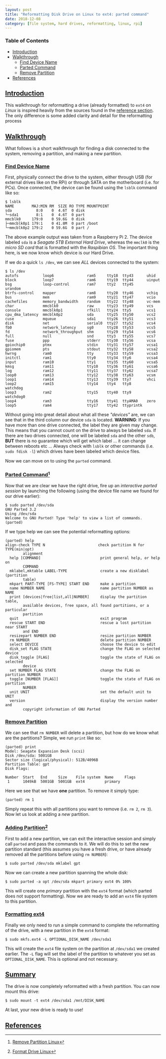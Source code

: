 ```yaml
---
layout: post
title: "Reformatting Disk Drive on Linux to ext4: parted command"
date: 2018-12-08
category: [file system, hard drives, reformatting, linux, rpi]
---
```

### <a name="toc"></a> Table of Contents
* [Introduction](#intro)
* [Walkthrough](#walkthru)
  * [Find Device Name](#device)
  * [Parted Command](#parted)
  * [Remove Partition](#delpart)
* [References](#references)

## <a name="intro"></a> [Introduction](#toc)
This walkthrough for reformatting a drive (already formatted) to `ext4` on
*Linux* is inspired heavily from the sources found in the
[reference section](#references). The only difference is some added clarity
and detail for the reformatting process

## <a name="walkthru"></a> [Walkthrough](#toc)
What follows is a short walkthrough for finding a disk connected to the system,
removing a partition, and making a new partition.

### <a name="device"></a> [Find Device Name](#toc)
First, physically connect the drive to the system, either through USB (for
external drives like on the RPi) or through SATA on the motherboard (i.e. for
PCs). Once connected, the device can be found using the `lsblk` command like so:
```
$ lsblk
NAME        MAJ:MIN RM  SIZE RO TYPE MOUNTPOINT
sda           8:0    0  4.6T  0 disk
└─sda1        8:1    0  4.6T  0 part
mmcblk0     179:0    0 59.6G  0 disk
├─mmcblk0p1 179:1    0 41.8M  0 part /boot
└─mmcblk0p2 179:2    0 59.6G  0 part /
```

The above example output was taken from a Raspberry Pi 2. The device labeled
`sda` is a *Seagate 5TB External Hard Drive*, whereas the `mmclk0` is the *micro
SD card* that is formatted with the *Raspibian OS*. The important thing here, is
we now know which device is our Hard Drive.

If we do a quick `ls /dev`, we can see *ALL* devices connected to the system:
```
$ ls /dev
autofs           loop6               ram5     tty18  tty43      uhid
block            loop7               ram6     tty19  tty44      uinput
bsg              loop-control        ram7     tty2   tty45      urandom
btrfs-control    mapper              ram8     tty20  tty46      vchiq
bus              mem                 ram9     tty21  tty47      vcio
cachefiles       memory_bandwidth    random   tty22  tty48      vc-mem
char             mmcblk0             raw      tty23  tty49      vcs
console          mmcblk0p1           rfkill   tty24  tty5       vcs1
cpu_dma_latency  mmcblk0p2           sda      tty25  tty50      vcs2
cuse             mqueue              sda1     tty26  tty51      vcs3
disk             net                 serial0  tty27  tty52      vcs4
fb0              network_latency     sg0      tty28  tty53      vcs5
fd               network_throughput  shm      tty29  tty54      vcs6
full             null                snd      tty3   tty55      vcs7
fuse             ppp                 stderr   tty30  tty56      vcsa
gpiochip0        ptmx                stdin    tty31  tty57      vcsa1
gpiomem          pts                 stdout   tty32  tty58      vcsa2
hwrng            ram0                tty      tty33  tty59      vcsa3
initctl          ram1                tty0     tty34  tty6       vcsa4
input            ram10               tty1     tty35  tty60      vcsa5
kmsg             ram11               tty10    tty36  tty61      vcsa6
log              ram12               tty11    tty37  tty62      vcsa7
loop0            ram13               tty12    tty38  tty63      vcsm
loop1            ram14               tty13    tty39  tty7       vhci
loop2            ram15               tty14    tty4   tty8       watchdog
loop3            ram2                tty15    tty40  tty9       watchdog0
loop4            ram3                tty16    tty41  ttyAMA0    zero
loop5            ram4                tty17    tty42  ttyprintk
```

Without going into great detail about what all these *"devices"* are, we can see
that in the third column our device `sda` is located. **WARNING**: If you have
more than one drive connected, the label they are given may change. This means
that you cannot count on the drive to always be labeled `sda`. If there are two
drives connected, one will be labeled `sda` and the other `sdb`, **BUT** there
is no guarantee which will get which label ... it can change between reboots
etc ... Always check with `lsblk` or other commands (i.e. `sudo fdisk -l`) which
drives have been labeled which device files.

Now we can move on to using the `parted` command.

### <a name="parted"></a> [Parted Command](#toc)[^fn1]
Now that we are clear we have the right drive, fire up an *interactive parted
session* by launching the following (using the device file name we found for our
drive earlier):
```
$ sudo parted /dev/sda
GNU Parted 3.2
Using /dev/sda
Welcome to GNU Parted! Type 'help' to view a list of commands.
(parted)
```
If we type help we can see the potential reformatting options:
```
(parted) help
align-check TYPE N                        check partition N for TYPE(min|opt)
        alignment
  help [COMMAND]                           print general help, or help on
        COMMAND
  mklabel,mktable LABEL-TYPE               create a new disklabel (partition
        table)
  mkpart PART-TYPE [FS-TYPE] START END     make a partition
  name NUMBER NAME                         name partition NUMBER as NAME
  print [devices|free|list,all|NUMBER]     display the partition table,
        available devices, free space, all found partitions, or a particular
        partition
  quit                                     exit program
  rescue START END                         rescue a lost partition near START
        and END
  resizepart NUMBER END                    resize partition NUMBER
  rm NUMBER                                delete partition NUMBER
  select DEVICE                            choose the device to edit
  disk_set FLAG STATE                      change the FLAG on selected device
  disk_toggle [FLAG]                       toggle the state of FLAG on selected
        device
  set NUMBER FLAG STATE                    change the FLAG on partition NUMBER
  toggle [NUMBER [FLAG]]                   toggle the state of FLAG on partition
        NUMBER
  unit UNIT                                set the default unit to UNIT
  version                                  display the version number and
        copyright information of GNU Parted
```

### <a name="delpart"></a> [Remove Partition](#toc)
We can see that `rm NUMBER` will delete a partition, but how do we know what
are the partitions? Simple, we run `print` like so:
```
(parted) print
Model: Seagate Expansion Desk (scsi)
Disk /dev/sda: 5001GB
Sector size (logical/physical): 512B/4096B
Partition Table: gpt
Disk Flags:

Number  Start   End     Size    File system  Name     Flags
 1      1049kB  5001GB  5001GB  ext4         primary
```
Here we see that we have **one** partition. To remove it simply type:
```
(parted) rm 1
```
Simply repeat this with all partitions you want to remove (i.e. `rm 2`, `rm 3`).
Now let us look at adding a *new* partition.

### <a name="addpart"></a> [Adding Partition](#toc)[^fn2]
First to add a new partition, we can exit the interactive session and simply
call `parted` and pass the commands to it. We will do this to set the new
partition standard (this assumes you have a fresh drive, or have already removed
all the partitions before using `rm NUMBER`):
```
$ sudo parted /dev/sda mklabel gpt
```
Now we can create a new partition spanning the whole disk:
```
$ sudo parted -a opt /dev/sda mkpart primary ext4 0% 100%
```
This will create one *primary* partition with the `ext4` format (which parted
does not support formatting). Now we are ready to add an `ext4` file system to
this partition.

### <a name="ext4"></a> [Formatting ext4](#toc)
Finally we only need to run a simple command to complete the reformatting of the
drive, with a new partition in the `ext4` format:
```
$ sudo mkfs.ext4 -L OPTIONAL_DISK_NAME /dev/sda1
```
This will create the `ext4` file system on the partition at `/dev/sda1` we
created earlier. The `-L` flag will set the label of the partition to whatever
you set as `OPTIONAL_DISK_NAME`. This is optional and not necessary.

## <a name="sum"></a> [Summary](#toc)
The drive is now completely reformatted with a fresh partition. You can now
mount this drive:
```
$ sudo mount -t ext4 /dev/sda1 /mnt/DISK_NAME
```
At last, your new drive is ready to use!

## <a name="references"></a> [References](#toc)
[^fn1]: [Remove Partition Linux](https://serverfault.com/a/749265)
[^fn2]: [Format Drive Linux](https://www.digitalocean.com/community/tutorials/how-to-partition-and-format-storage-devices-in-linux)

